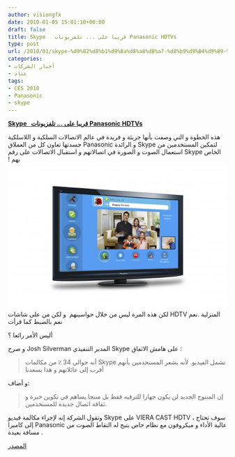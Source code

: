 ```yaml
---
author: visiongfx
date: 2010-01-05 15:01:10+00:00
draft: false
title: Skype   قريبا على ... تلفزيونات Panasonic HDTVs
type: post
url: /2010/01/skype-%d9%82%d8%b1%d9%8a%d8%a8%d8%a7-%d8%b9%d9%84%d9%89-%d8%aa%d9%84%d9%81%d8%b2%d9%8a%d9%88%d9%86%d8%a7%d8%aa-panasonic-hdtvs/
categories:
- أخبار الشركات
- عتاد
tags:
- CES 2010
- Panasonic
- skype
---
```


[**Skype   قريبا على ... تلفزيونات Panasonic HDTVs**](https://www.it-scoop.com/2010/01/skype-%d9%82%d8%b1%d9%8a%d8%a8%d8%a7-%d8%b9%d9%84%d9%89-%d8%aa%d9%84%d9%81%d8%b2%d9%8a%d9%88%d9%86%d8%a7%d8%aa-panasonic-hdtvs/)


هذه الخطوة و التي وصفت بأنها جريئة و فريدة في عالم الاتصالات  السلكية و اللاسلكية جسدتها تعاون كل من  العملاق Panasonic و الرائدة Skype لتمكين المستخدمين من استعمال الصوت و الصورة في اتصالاتهم و استقبال الاتصالات على رقم Skype الخاص بهم  !
[![](PanasonicSkype_video_chat-650x433.jpg)
](https://www.it-scoop.com/2010/01/skype-%d9%82%d8%b1%d9%8a%d8%a8%d8%a7-%d8%b9%d9%84%d9%89-%d8%aa%d9%84%d9%81%d8%b2%d9%8a%d9%88%d9%86%d8%a7%d8%aa-panasonic-hdtvs/)
لكن هذه المرة ليس من خلال حواسيبهم  و لكن من على شاشات HDTV المنزلية .نعم نعم بالضبط كما قرأت

أليس الأمر رائعا ؟

و صرح Josh Silverman المدير التنفيذي Skype على هامش الاتفاق :


<blockquote>أنه حوالي 34 ٪ من مكالمات Skype تشمل الفيديو. لأنه يشعر المستخدمين بأنهم أقرب إلى عائلاتهم  و هذا يسعدنا</blockquote>


و أضاف:


<blockquote>إن المنتوج الجديد لن يكون  جهازا للترفيه فقط بل منتجا يساهم في تكوين خبرة و ثقافة اتصال جديدة للمستخدمين.</blockquote>


وتقول الشركة إنه لإجراء مكالمة فيديو Skype على VIERA CAST HDTV ، سوف تحتاج إلى كاميرا Panasonic عالية الأداء و ميكروفون مع نظام خاص يتيح له التقاط الصوت من مسافة بعيدة .

[المصدر](http://www.digitaltrends.com/trade-shows/ces/skype-soon-available-on-new-panasonic-hdtvs/)
